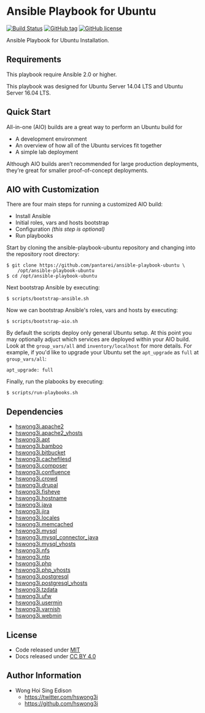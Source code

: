 Ansible Playbook for Ubuntu
===========================

[![Build Status](https://travis-ci.org/pantarei/ansible-playbook-ubuntu.svg?branch=master)](https://travis-ci.org/pantarei/ansible-playbook-ubuntu)
[![GitHub tag](https://img.shields.io/github/tag/pantarei/ansible-playbook-ubuntu.svg)](https://github.com/pantarei/ansible-playbook-ubuntu)
[![GitHub license](https://img.shields.io/github/license/pantarei/ansible-playbook-ubuntu.svg)](https://github.com/pantarei/ansible-playbook-ubuntu/blob/master/LICENSE)

Ansible Playbook for Ubuntu Installation.

Requirements
------------

This playbook require Ansible 2.0 or higher.

This playbook was designed for Ubuntu Server 14.04 LTS and Ubuntu Server 16.04 LTS.

Quick Start
-----------

All-in-one (AIO) builds are a great way to perform an Ubuntu build for

-   A development environment
-   An overview of how all of the Ubuntu services fit together
-   A simple lab deployment

Although AIO builds aren’t recommended for large production deployments, they’re great for smaller proof-of-concept deployments.

AIO with Customization
----------------------

There are four main steps for running a customized AIO build:

-   Install Ansible
-   Initial roles, vars and hosts bootstrap
-   Configuration *(this step is optional)*
-   Run playbooks

Start by cloning the ansible-playbook-ubuntu repository and changing into the repository root directory:

    $ git clone https://github.com/pantarei/ansible-playbook-ubuntu \
        /opt/ansible-playbook-ubuntu
    $ cd /opt/ansible-playbook-ubuntu

Next bootstrap Ansible by executing:

    $ scripts/bootstrap-ansible.sh

Now we can bootstrap Ansible's roles, vars and hosts by executing:

    $ scripts/bootstrap-aio.sh

By default the scripts deploy only general Ubuntu setup. At this point you may optionally adjuct which services are deployed within your AIO build. Look at the `group_vars/all` and `inventory/localhost` for more details. For example, if you'd like to upgrade your Ubuntu set the `apt_upgrade` as `full` at `group_vars/all`:

    apt_upgrade: full

Finally, run the plabooks by executing:

    $ scripts/run-playbooks.sh

Dependencies
------------

-   [hswong3i.apache2](https://github.com/pantarei/ansible-role-apache2)
-   [hswong3i.apache2\_vhosts](https://github.com/pantarei/ansible-role-apache2-vhosts)
-   [hswong3i.apt](https://github.com/pantarei/ansible-role-apt)
-   [hswong3i.bamboo](https://github.com/pantarei/ansible-role-bamboo)
-   [hswong3i.bitbucket](https://github.com/pantarei/ansible-role-bitbucket)
-   [hswong3i.cachefilesd](https://github.com/pantarei/ansible-role-cachefilesd)
-   [hswong3i.composer](https://github.com/pantarei/ansible-role-composer)
-   [hswong3i.confluence](https://github.com/pantarei/ansible-role-confluence)
-   [hswong3i.crowd](https://github.com/pantarei/ansible-role-crowd)
-   [hswong3i.drupal](https://github.com/pantarei/ansible-role-drupal)
-   [hswong3i.fisheye](https://github.com/pantarei/ansible-role-fisheye)
-   [hswong3i.hostname](https://github.com/pantarei/ansible-role-hostname)
-   [hswong3i.java](https://github.com/pantarei/ansible-role-java)
-   [hswong3i.jira](https://github.com/pantarei/ansible-role-jira)
-   [hswong3i.locales](https://github.com/pantarei/ansible-role-locales)
-   [hswong3i.memcached](https://github.com/pantarei/ansible-role-memcached)
-   [hswong3i.mysql](https://github.com/pantarei/ansible-role-mysql)
-   [hswong3i.mysql\_connector\_java](https://github.com/pantarei/ansible-role-mysql-connector-java)
-   [hswong3i.mysql\_vhosts](https://github.com/pantarei/ansible-role-mysql-vhosts)
-   [hswong3i.nfs](https://github.com/pantarei/ansible-role-nfs)
-   [hswong3i.ntp](https://github.com/pantarei/ansible-role-ntp)
-   [hswong3i.php](https://github.com/pantarei/ansible-role-php)
-   [hswong3i.php\_vhosts](https://github.com/pantarei/ansible-role-php-vhosts)
-   [hswong3i.postgresql](https://github.com/pantarei/ansible-role-postgresql)
-   [hswong3i.postgresql\_vhosts](https://github.com/pantarei/ansible-role-postgresql-vhosts)
-   [hswong3i.tzdata](https://github.com/pantarei/ansible-role-tzdata)
-   [hswong3i.ufw](https://github.com/pantarei/ansible-role-ufw)
-   [hswong3i.usermin](https://github.com/pantarei/ansible-role-usermin)
-   [hswong3i.varnish](https://github.com/pantarei/ansible-role-varnish)
-   [hswong3i.webmin](https://github.com/pantarei/ansible-role-webmin)

License
-------

-   Code released under [MIT](https://github.com/hswong3i/ansible-playbook-ubuntu/blob/master/LICENSE)
-   Docs released under [CC BY 4.0](http://creativecommons.org/licenses/by/4.0/)

Author Information
------------------

-   Wong Hoi Sing Edison
    -   <a href="https://twitter.com/hswong3i" class="uri" class="uri">https://twitter.com/hswong3i</a>
    -   <a href="https://github.com/hswong3i" class="uri" class="uri">https://github.com/hswong3i</a>

